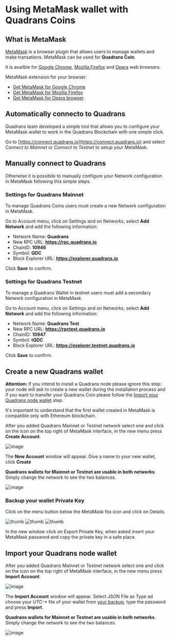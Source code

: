 Using MetaMask wallet with Quadrans Coins
=========================================

## What is MetaMask

[MetaMask](https://metamask.io) is a browser plugin that allows users to manage wallets and make transations. MetaMask can be used for **Quadrans Coin**.

It is availble for [Google Chrome](https://www.google.com/chrome/), [Mozilla Firefox](https://www.firefox.com) and [Opera](https://www.opera.com) web browsers.

MetaMask extension for your browser:

* [Get MetaMask for Google Chrome](https://chrome.google.com/webstore/detail/nkbihfbeogaeaoehlefnkodbefgpgknn)
* [Get MetaMask for Mozilla Firefox](https://addons.mozilla.org/en-US/firefox/addon/ether-metamask/)
* [Get MetaMask for Opera browser](https://addons.opera.com/en/extensions/details/metamask/)

## Automatically connecto to Quadrans

Quadrans team developed a simple tool that allows you to configure your MetaMask wallet to work in the Quadrans Blockchain with one simple click.

Go to [https://connect.quadrans.io](https://connect.quadrans.io) and select *Connect to Mainnet* or *Connect to Testnet* to setup your MetaMask.
## Manually connect to Quadrans

Otherwise it is possibile to manually configure your Network configuration in MetaMask following this simple steps.
### Settings for Quadrans Mainnet

To manage Quadrans Coins users must create a new Network configuration in MetaMask.

Go to Account menu, click on Settings and on Networks, select **Add Network** and add the following information:

* Network Name: **Quadrans**
* New RPC URL: **https://rpc.quadrans.io**
* ChainID: **10946**
* Symbol: **QDC**
* Block Explorer URL: **https://explorer.quadrans.io**

Click **Save** to confirm.

### Settings for Quadrans Testnet

To manage a Quadrans Wallet in testnet users must add a secondary Network configuration in MetaMask.

Go to Account menu, click on Settings and on Networks, select **Add Network** and add the following information:

* Network Name: **Quadrans Test**
* New RPC URL: **https://rpctest.quadrans.io**
* ChainID: **10947**
* Symbol: **tQDC**
* Block Explorer URL: **https://explorer.testnet.quadrans.io**

Click **Save** to confirm.

## Create a new Quadrans wallet

**Attention:** If you intend to install a Quadrans node please ignore this step: your node will ask to create a new wallet during the installation process and if you want to transfer your Quadrans Coin please follow the [Import your Quadrans node wallet](#import-your-quadrans-node-wallet) step.

It's important to understand that the first wallet created in MetaMask is compatible only with Ethereum blockchain.

After you added Quadrans Mainnet or Testnet network select one and click on the icon on the top right of MetaMask interface, in the new menu press **Create Account**.

![image](../../_static/images/metamask/quadrans-new-wallet-1.png)

The **New Account** window will appear. Give a name to your new wallet, click **Create** 

**Quadrans wallets for Mainnet or Testnet are usable in both networks**. Simply change the network to see the two balances.

![image](../../_static/images/metamask/quadrans-new-wallet-2.png)

### Backup your wallet Private Key

Click on the menu button below the MetaMask fox icon and click on Details.

![thumb](../../_static/images/metamask/quadrans-wallet-backup-1.png)
![thumb](../../_static/images/metamask/quadrans-wallet-backup-2.png)
![thumb](../../_static/images/metamask/quadrans-wallet-backup-3.png)

In the new window click on Export Private Key, when asked insert your MetaMask password and copy the private key in a safe place.

## Import your Quadrans node wallet

After you added Quadrans Mainnet or Testnet network select one and click on the icon on the top right of MetaMask interface, in the new menu press **Import Account**.

![image](../../_static/images/metamask/quadrans-import-wallet-1.png)

The **Import Account** window will appear. Select JSON File as Type ad choose your *UTC-\** file of your wallet from [your backup](../address/storage), type the password and press **Import**.

 **Quadrans wallets for Mainnet or Testnet are usable in both networks**. Simply change the network to see the two balances.

![image](../../_static/images/metamask/quadrans-import-wallet-2.png)